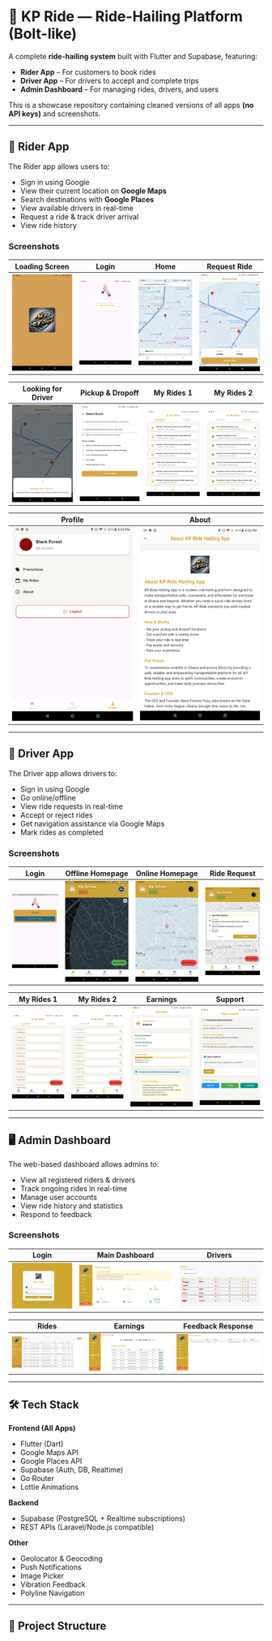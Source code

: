 # 🚖 KP Ride — Ride-Hailing Platform (Bolt-like)

A complete **ride-hailing system** built with Flutter and Supabase, featuring:
- **Rider App** – For customers to book rides
- **Driver App** – For drivers to accept and complete trips
- **Admin Dashboard** – For managing rides, drivers, and users

This is a showcase repository containing cleaned versions of all apps **(no API keys)** and screenshots.

---

## 📱 Rider App
The Rider app allows users to:
- Sign in using Google
- View their current location on **Google Maps**
- Search destinations with **Google Places**
- View available drivers in real-time
- Request a ride & track driver arrival
- View ride history

### Screenshots
| Loading Screen | Login | Home | Request Ride |
|---------------|-------|------|--------------|
| ![Rider Loading](assets/rider-Loading_screen.png) | ![Rider Login](assets/rider-login.png) | ![Rider Home](assets/rider-home.png) | ![Rider Request Ride](assets/rider-request-ride.png) |

| Looking for Driver | Pickup & Dropoff | My Rides 1 | My Rides 2 |
|--------------------|------------------|------------|------------|
| ![Rider Looking for Driver](assets/rider%20looking-for-driver-page.png) | ![Rider Pickup Dropoff](assets/rider-pickup-dropoff-page.png) | ![Rider My Rides 1](assets/rider-myRides1.png) | ![Rider My Rides 2](assets/rider-myRides2.png) |

| Profile | About |
|---------|-------|
| ![Rider Profile](assets/rider-profile.png) | ![Rider About](assets/rider-about-page.png) |

---

## 🚗 Driver App
The Driver app allows drivers to:
- Sign in using Google
- Go online/offline
- View ride requests in real-time
- Accept or reject rides
- Get navigation assistance via Google Maps
- Mark rides as completed

### Screenshots
| Login | Offline Homepage | Online Homepage | Ride Request |
|-------|------------------|-----------------|--------------|
| ![Driver Login](assets/driver-login.png) | ![Driver Offline](assets/driver-offline-homepage.png) | ![Driver Online](assets/driver-online-homepage.png) | ![Driver Ride Request](assets/driver-ride-request.png) |

| My Rides 1 | My Rides 2 | Earnings | Support |
|------------|-----------|----------|---------|
| ![Driver My Rides 1](assets/driver-my-rides-page1.png) | ![Driver My Rides 2](assets/driver-my-rides-page2.png) | ![Driver Earnings](assets/driver-earning-page.png) | ![Driver Support](assets/driver-support-page.png) |

---

## 🖥️ Admin Dashboard
The web-based dashboard allows admins to:
- View all registered riders & drivers
- Track ongoing rides in real-time
- Manage user accounts
- View ride history and statistics
- Respond to feedback

### Screenshots
| Login | Main Dashboard | Drivers |
|-------|----------------|---------|
| ![Dashboard Login](assets/dashboard-login-page.png) | ![Dashboard Main](assets/dashboard-main-page.png) | ![Dashboard Drivers](assets/dashboard-drivers-page.png) |

| Rides | Earnings | Feedback Response |
|-------|----------|-------------------|
| ![Dashboard Rides](assets/dashboard-rides-page.png) | ![Dashboard Earnings](assets/dashboard-earnings-page.png) | ![Dashboard Feedback](assets/dashboard-feedback-response-page.png) |

---

## 🛠 Tech Stack
**Frontend (All Apps)**
- Flutter (Dart)
- Google Maps API
- Google Places API
- Supabase (Auth, DB, Realtime)
- Go Router
- Lottie Animations

**Backend**
- Supabase (PostgreSQL + Realtime subscriptions)
- REST APIs (Laravel/Node.js compatible)

**Other**
- Geolocator & Geocoding
- Push Notifications
- Image Picker
- Vibration Feedback
- Polyline Navigation

---

## 📂 Project Structure
